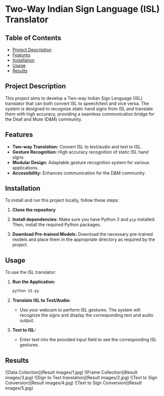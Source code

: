 # Two-Way Indian Sign Language (ISL) Translator

## Table of Contents
- [Project Description](#project-description)
- [Features](#features)
- [Installation](#installation)
- [Usage](#usage)
- [Results](#results)

## Project Description

This project aims to develop a Two-way Indian Sign Language (ISL) translator that can both convert ISL to speech/text and vice versa. The system is designed to recognize static hand signs from ISL and translate them with high accuracy, providing a seamless communication bridge for the Deaf and Mute (D&M) community.

## Features

- **Two-way Translation:** Convert ISL to text/audio and text to ISL.
- **Gesture Recognition:** High accuracy recognition of static ISL hand signs.
- **Modular Design:** Adaptable gesture recognition system for various applications.
- **Accessibility:** Enhances communication for the D&M community.

## Installation

To install and run this project locally, follow these steps:

1. **Clone the repository**

2. **Install dependencies:**
    Make sure you have Python 3 and `pip` installed. Then, install the required Python packages.

3. **Download Pre-trained Models:**
    Download the necessary pre-trained models and place them in the appropriate directory as required by the project.

## Usage

To use the ISL translator:

1. **Run the Application:**
    ```bash
    python UI.py
    ```

2. **Translate ISL to Text/Audio:**
    - Use your webcam to perform ISL gestures. The system will recognize the signs and display the corresponding text and audio output.

3. **Text to ISL:**
    - Enter text into the provided input field to see the corresponding ISL gestures.

## Results

![Data Collection](Result images/1.jpg)
![Frame Collection](Result images/3.jpg)
![Sign to Text translation](Result images/2.jpg)
![Text to Sign Conversion](Result images/4.jpg)
![Text to Sign Conversion](Result images/5.jpg)


